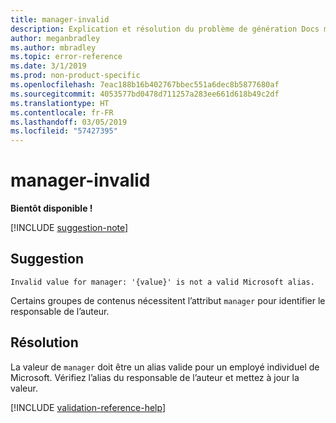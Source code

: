 ```yaml
---
title: manager-invalid
description: Explication et résolution du problème de génération Docs manager-invalid
author: meganbradley
ms.author: mbradley
ms.topic: error-reference
ms.date: 3/1/2019
ms.prod: non-product-specific
ms.openlocfilehash: 7eac188b16b402767bbec551a6dec8b5877680af
ms.sourcegitcommit: 4053577bd0478d711257a283ee661d618b49c2df
ms.translationtype: HT
ms.contentlocale: fr-FR
ms.lasthandoff: 03/05/2019
ms.locfileid: "57427395"
---
```

# <a name="manager-invalid"></a>manager-invalid

**Bientôt disponible !**

[!INCLUDE [suggestion-note](includes/suggestion-note.md)]

## <a name="suggestion"></a>Suggestion

`Invalid value for manager: '{value}' is not a valid Microsoft alias.`

Certains groupes de contenus nécessitent l’attribut `manager` pour identifier le responsable de l’auteur.

## <a name="resolution"></a>Résolution

La valeur de `manager` doit être un alias valide pour un employé individuel de Microsoft. Vérifiez l’alias du responsable de l’auteur et mettez à jour la valeur.

<!--make sure to add this file to your includes folder and verify the path-->
[!INCLUDE [validation-reference-help](includes/validation-reference-help.md)]
